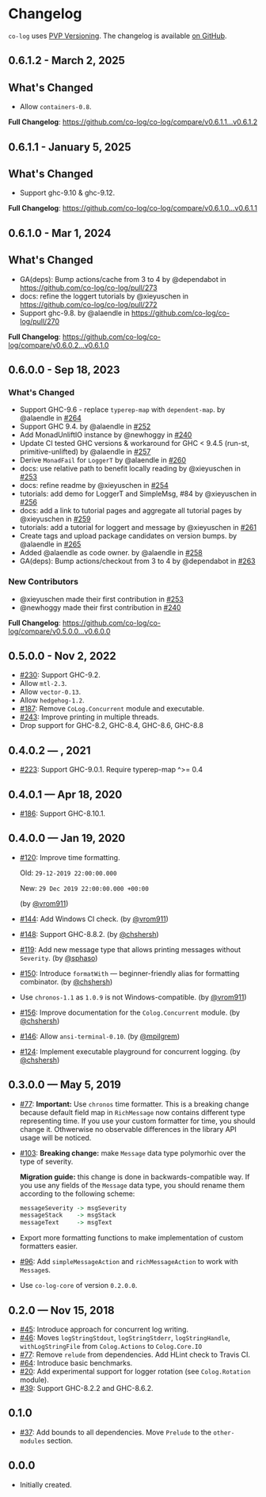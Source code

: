 # Changelog

`co-log` uses [PVP Versioning][1].
The changelog is available [on GitHub][2].

## 0.6.1.2 - March 2, 2025

## What's Changed

* Allow `containers-0.8`.

**Full Changelog**: https://github.com/co-log/co-log/compare/v0.6.1.1...v0.6.1.2

## 0.6.1.1 - January 5, 2025

## What's Changed

* Support ghc-9.10 & ghc-9.12.

**Full Changelog**: https://github.com/co-log/co-log/compare/v0.6.1.0...v0.6.1.1

## 0.6.1.0 - Mar 1, 2024

## What's Changed

* GA(deps): Bump actions/cache from 3 to 4 by @dependabot in https://github.com/co-log/co-log/pull/273
* docs: refine the loggert tutorials by @xieyuschen in https://github.com/co-log/co-log/pull/272
* Support ghc-9.8. by @alaendle in https://github.com/co-log/co-log/pull/270

**Full Changelog**: https://github.com/co-log/co-log/compare/v0.6.0.2...v0.6.1.0

## 0.6.0.0 - Sep 18, 2023

### What's Changed

* Support GHC-9.6 - replace `typerep-map` with `dependent-map`. by @alaendle in [#264](https://github.com/co-log/co-log/pull/264)
* Support GHC 9.4. by @alaendle in [#252](https://github.com/co-log/co-log/pull/252)
* Add MonadUnliftIO instance by @newhoggy in [#240](https://github.com/co-log/co-log/pull/240)
* Update CI tested GHC versions & workaround for GHC < 9.4.5 (run-st, primitive-unlifted) by @alaendle in [#257](https://github.com/co-log/co-log/pull/257)
* Derive `MonadFail` for `LoggerT` by @alaendle in [#260](https://github.com/co-log/co-log/pull/260)
* docs: use relative path to benefit locally reading by @xieyuschen in [#253](https://github.com/co-log/co-log/pull/253)
* docs: refine readme by @xieyuschen in [#254](https://github.com/co-log/co-log/pull/254)
* tutorials: add demo for LoggerT and SimpleMsg, #84 by @xieyuschen in [#256](https://github.com/co-log/co-log/pull/256)
* docs: add a link to tutorial pages and aggregate all tutorial pages by @xieyuschen in [#259](https://github.com/co-log/co-log/pull/259)
* tutorials: add a tutorial for loggert and message by @xieyuschen in [#261](https://github.com/co-log/co-log/pull/261)
* Create tags and upload package candidates on version bumps. by @alaendle in [#265](https://github.com/co-log/co-log/pull/265)
* Added @alaendle as code owner. by @alaendle in [#258](https://github.com/co-log/co-log/pull/258)
* GA(deps): Bump actions/checkout from 3 to 4 by @dependabot in [#263](https://github.com/co-log/co-log/pull/263)

### New Contributors

* @xieyuschen made their first contribution in [#253](https://github.com/co-log/co-log/pull/253)
* @newhoggy made their first contribution in [#240](https://github.com/co-log/co-log/pull/240)

**Full Changelog**: https://github.com/co-log/co-log/compare/v0.5.0.0...v0.6.0.0

## 0.5.0.0 - Nov 2, 2022

* [#230](https://github.com/co-log/co-log/issues/230):
  Support GHC-9.2.
* Allow `mtl-2.3`.
* Allow `vector-0.13`.
* Allow `hedgehog-1.2`.
* [#187](https://github.com/co-log/co-log/issues/187):
  Remove `CoLog.Concurrent` module and executable.
* [#243](https://github.com/co-log/co-log/pull/243):
  Improve printing in multiple threads.
* Drop support for GHC-8.2, GHC-8.4, GHC-8.6, GHC-8.8

## 0.4.0.2 — <M> <d>, 2021

* [#223](https://github.com/co-log/co-log/pulls/223):
  Support GHC-9.0.1.
  Require typerep-map ^>= 0.4

## 0.4.0.1 — Apr 18, 2020

* [#186](https://github.com/co-log/co-log/issues/186):
  Support GHC-8.10.1.

## 0.4.0.0 — Jan 19, 2020

* [#120](https://github.com/co-log/co-log/issues/120):
  Improve time formatting.

  Old: `29-12-2019 22:00:00.000`

  New: `29 Dec 2019 22:00:00.000 +00:00`

  (by [@vrom911](https://github.com/vrom911))
* [#144](https://github.com/co-log/co-log/issues/144):
  Add Windows CI check.
  (by [@vrom911](https://github.com/vrom911))
* [#148](https://github.com/co-log/co-log/issues/148):
  Support GHC-8.8.2.
  (by [@chshersh](https://github.com/chshersh))
* [#119](https://github.com/co-log/co-log/issues/119):
  Add new message type that allows printing messages without
  `Severity`.
  (by [@sphaso](https://github.com/sphaso))
* [#150](https://github.com/co-log/co-log/issues/150):
  Introduce `formatWith` — beginner-friendly alias for formatting combinator.
  (by [@chshersh](https://github.com/chshersh))
* Use `chronos-1.1` as `1.0.9` is not Windows-compatible.
  (by [@vrom911](https://github.com/vrom911))
* [#156](https://github.com/co-log/co-log/issues/156):
  Improve documentation for the `Colog.Concurrent` module.
  (by [@chshersh](https://github.com/chshersh))
* [#146](https://github.com/co-log/co-log/issues/146):
  Allow `ansi-terminal-0.10`.
  (by [@mpilgrem](https://github.com/mpilgrem))
* [#124](https://github.com/co-log/co-log/issues/124):
  Implement executable playground for concurrent logging.
  (by [@chshersh](https://github.com/chshersh))

## 0.3.0.0 — May 5, 2019

* [#77](https://github.com/co-log/co-log/issues/77):
  **Important:** Use `chronos` time formatter. This is a breaking change because
  default field map in `RichMessage` now contains different type representing
  time. If you use your custom formatter for time, you should change it.
  Othwerwise no observable differences in the library API usage will be noticed.
* [#103](https://github.com/co-log/co-log/issues/103):
  **Breaking change:** make `Message` data type polymorhic over the type of severity.

  **Migration guide:** this change is done in backwards-compatible way. If you
  use any fields of the `Message` data type, you should rename them according to
  the following scheme:
  ```haskell
  messageSeverity -> msgSeverity
  messageStack    -> msgStack
  messageText     -> msgText
  ```
* Export more formatting functions to make implementation of custom formatters easier.
* [#96](https://github.com/co-log/co-log/issues/96):
  Add `simpleMessageAction` and `richMessageAction` to work with `Message`s.
* Use `co-log-core` of version `0.2.0.0`.

## 0.2.0 — Nov 15, 2018

* [#45](https://github.com/co-log/co-log/issues/45):
  Introduce approach for concurrent log writing.
* [#46](https://github.com/co-log/co-log/issues/46):
  Moves `logStringStdout`, `logStringStderr`, `logStringHandle`,
  `withLogStringFile` from `Colog.Actions` to `Colog.Core.IO`
* [#77](https://github.com/co-log/co-log/issues/77):
  Remove `relude` from dependencies.
  Add HLint check to Travis CI.
* [#64](https://github.com/co-log/co-log/issues/64):
  Introduce basic benchmarks.
* [#20](https://github.com/co-log/co-log/issues/20):
  Add experimental support for logger rotation (see `Colog.Rotation` module).
* [#39](https://github.com/co-log/co-log/issues/39):
  Support GHC-8.2.2 and GHC-8.6.2.

## 0.1.0

* [#37](https://github.com/co-log/co-log/issues/37):
  Add bounds to all dependencies. Move `Prelude` to the
  `other-modules` section.

## 0.0.0

* Initially created.

[1]: https://pvp.haskell.org
[2]: https://github.com/co-log/co-log/releases
